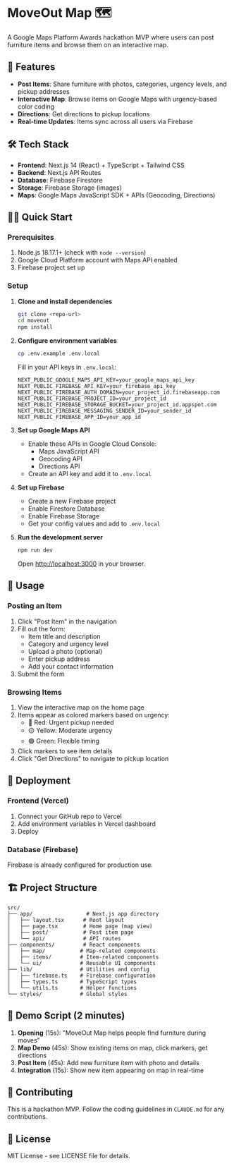 # MoveOut Map 🗺️

A Google Maps Platform Awards hackathon MVP where users can post furniture items and browse them on an interactive map.

## 🚀 Features

- **Post Items**: Share furniture with photos, categories, urgency levels, and pickup addresses
- **Interactive Map**: Browse items on Google Maps with urgency-based color coding
- **Directions**: Get directions to pickup locations
- **Real-time Updates**: Items sync across all users via Firebase

## 🛠️ Tech Stack

- **Frontend**: Next.js 14 (React) + TypeScript + Tailwind CSS
- **Backend**: Next.js API Routes  
- **Database**: Firebase Firestore
- **Storage**: Firebase Storage (images)
- **Maps**: Google Maps JavaScript SDK + APIs (Geocoding, Directions)

## 🏃‍♂️ Quick Start

### Prerequisites

1. Node.js 18.17.1+ (check with `node --version`)
2. Google Cloud Platform account with Maps API enabled
3. Firebase project set up

### Setup

1. **Clone and install dependencies**
   ```bash
   git clone <repo-url>
   cd moveout
   npm install
   ```

2. **Configure environment variables**
   ```bash
   cp .env.example .env.local
   ```
   
   Fill in your API keys in `.env.local`:
   ```env
   NEXT_PUBLIC_GOOGLE_MAPS_API_KEY=your_google_maps_api_key
   NEXT_PUBLIC_FIREBASE_API_KEY=your_firebase_api_key
   NEXT_PUBLIC_FIREBASE_AUTH_DOMAIN=your_project_id.firebaseapp.com
   NEXT_PUBLIC_FIREBASE_PROJECT_ID=your_project_id
   NEXT_PUBLIC_FIREBASE_STORAGE_BUCKET=your_project_id.appspot.com
   NEXT_PUBLIC_FIREBASE_MESSAGING_SENDER_ID=your_sender_id
   NEXT_PUBLIC_FIREBASE_APP_ID=your_app_id
   ```

3. **Set up Google Maps API**
   - Enable these APIs in Google Cloud Console:
     - Maps JavaScript API
     - Geocoding API
     - Directions API
   - Create an API key and add it to `.env.local`

4. **Set up Firebase**
   - Create a new Firebase project
   - Enable Firestore Database
   - Enable Firebase Storage
   - Get your config values and add to `.env.local`

5. **Run the development server**
   ```bash
   npm run dev
   ```
   
   Open [http://localhost:3000](http://localhost:3000) in your browser.

## 📱 Usage

### Posting an Item

1. Click "Post Item" in the navigation
2. Fill out the form:
   - Item title and description
   - Category and urgency level
   - Upload a photo (optional)
   - Enter pickup address
   - Add your contact information
3. Submit the form

### Browsing Items

1. View the interactive map on the home page
2. Items appear as colored markers based on urgency:
   - 🔴 Red: Urgent pickup needed
   - 🟡 Yellow: Moderate urgency
   - 🟢 Green: Flexible timing
3. Click markers to see item details
4. Click "Get Directions" to navigate to pickup location

## 🚀 Deployment

### Frontend (Vercel)

1. Connect your GitHub repo to Vercel
2. Add environment variables in Vercel dashboard
3. Deploy

### Database (Firebase)

Firebase is already configured for production use.

## 🏗️ Project Structure

```
src/
├── app/                 # Next.js app directory
│   ├── layout.tsx      # Root layout
│   ├── page.tsx        # Home page (map view)
│   ├── post/           # Post item page
│   └── api/            # API routes
├── components/         # React components
│   ├── map/           # Map-related components
│   ├── items/         # Item-related components
│   └── ui/            # Reusable UI components
├── lib/               # Utilities and config
│   ├── firebase.ts    # Firebase configuration
│   ├── types.ts       # TypeScript types
│   └── utils.ts       # Helper functions
└── styles/            # Global styles
```

## 🎯 Demo Script (2 minutes)

1. **Opening** (15s): "MoveOut Map helps people find furniture during moves"
2. **Map Demo** (45s): Show existing items on map, click markers, get directions
3. **Post Item** (45s): Add new furniture item with photo and details
4. **Integration** (15s): Show new item appearing on map in real-time

## 🤝 Contributing

This is a hackathon MVP. Follow the coding guidelines in `CLAUDE.md` for any contributions.

## 📄 License

MIT License - see LICENSE file for details.